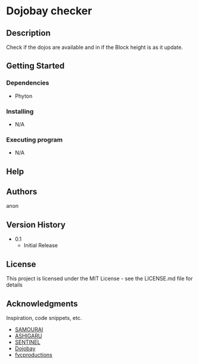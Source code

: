 # Dojobay checker

## Description

Check if the dojos are available and in if the Block height is as it update.

## Getting Started

### Dependencies

- Phyton

### Installing

- N/A

### Executing program

- N/A

## Help

## Authors

anon

## Version History

- 0.1
  - Initial Release

## License

This project is licensed under the MIT License - see the LICENSE.md file for details

## Acknowledgments

Inspiration, code snippets, etc.

- [SAMOURAI](https://freesamourai.com/)
- [ASHIGARU](https://ashigaru.rs/)
- [SENTINEL](https://github.com/dbader/readme-template)
- [Dojobay](https://dojobay.pw)
- [fvcproductions](https://github.com/wanderingking072/sentinel-android)
